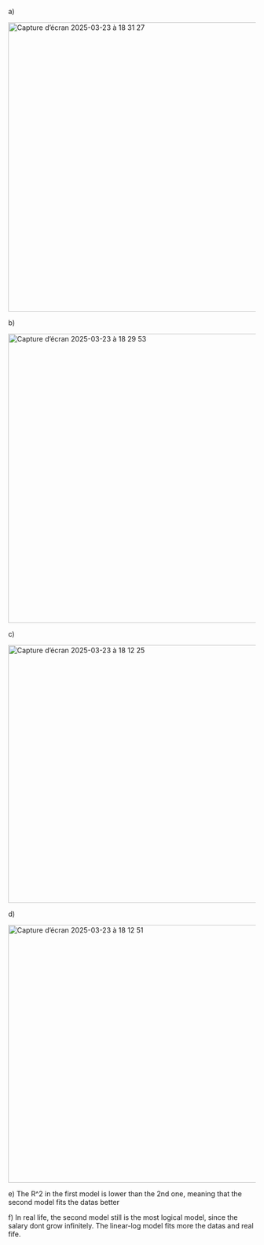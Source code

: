 a)

<img width="588" alt="Capture d’écran 2025-03-23 à 18 31 27" src="https://github.com/user-attachments/assets/7e20fcae-95ed-45d3-8198-9ee64dad5986" />


b)

<img width="588" alt="Capture d’écran 2025-03-23 à 18 29 53" src="https://github.com/user-attachments/assets/f7c4c237-e9b7-4e90-b946-c52d984cc666" />


c)

<img width="524" alt="Capture d’écran 2025-03-23 à 18 12 25" src="https://github.com/user-attachments/assets/2fe02881-a5cb-4793-a70b-d26e2de4a4a6" />


d)

<img width="524" alt="Capture d’écran 2025-03-23 à 18 12 51" src="https://github.com/user-attachments/assets/a5ce44b7-0f15-4ca4-8b6e-419065058583" />

e) The R^2 in the first model is lower than the 2nd one, meaning that the second model fits the datas better

f) In real life, the second model still is the most logical model, since the salary dont grow infinitely. The linear-log model fits more the datas and real fife.
